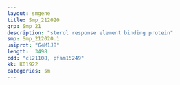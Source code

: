 ```yaml
---
layout: smgene
title: Smp_212020
grp: Smp_21
description: "sterol response element binding protein"
smp: Smp_212020.1
uniprot: "G4M1J8"
length:  3498
cdd: "cl21108, pfam15249"
kk: K01922
categories: sm
---
```

